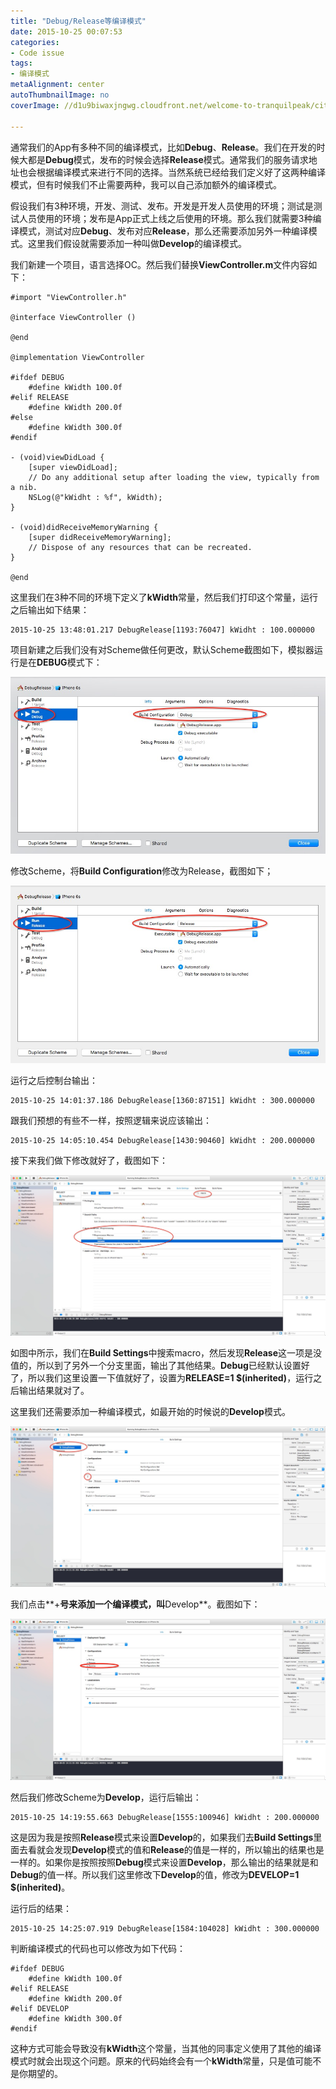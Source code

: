 ```yaml
---
title: "Debug/Release等编译模式"
date: 2015-10-25 00:07:53
categories: 
- Code issue
tags: 
- 编译模式
metaAlignment: center
autoThumbnailImage: no
coverImage: //d1u9biwaxjngwg.cloudfront.net/welcome-to-tranquilpeak/city.jpg

---
```


通常我们的App有多种不同的编译模式，比如**Debug**、**Release**。我们在开发的时候大都是**Debug**模式，发布的时候会选择**Release**模式。通常我们的服务请求地址也会根据编译模式来进行不同的选择。当然系统已经给我们定义好了这两种编译模式，但有时候我们不止需要两种，我可以自己添加额外的编译模式。
<!--more-->

假设我们有3种环境，开发、测试、发布。开发是开发人员使用的环境；测试是测试人员使用的环境；发布是App正式上线之后使用的环境。那么我们就需要3种编译模式，测试对应**Debug**、发布对应**Release**，那么还需要添加另外一种编译模式。这里我们假设就需要添加一种叫做**Develop**的编译模式。

我们新建一个项目，语言选择OC。然后我们替换**ViewController.m**文件内容如下：

    #import "ViewController.h"

    @interface ViewController ()

    @end

    @implementation ViewController

    #ifdef DEBUG
        #define kWidth 100.0f
    #elif RELEASE
        #define kWidth 200.0f
    #else
        #define kWidth 300.0f
    #endif

    - (void)viewDidLoad {
        [super viewDidLoad];
        // Do any additional setup after loading the view, typically from a nib.
        NSLog(@"kWidht : %f", kWidth);
    }

    - (void)didReceiveMemoryWarning {
        [super didReceiveMemoryWarning];
        // Dispose of any resources that can be recreated.
    }

    @end

这里我们在3种不同的环境下定义了**kWidth**常量，然后我们打印这个常量，运行之后输出如下结果：

	2015-10-25 13:48:01.217 DebugRelease[1193:76047] kWidht : 100.000000

项目新建之后我们没有对Scheme做任何更改，默认Scheme截图如下，模拟器运行是在**DEBUG**模式下：

![alt text](/img/iOSDebugReleas/1.png)

修改Scheme，将**Build Configuration**修改为Release，截图如下；

![alt text](/img/iOSDebugReleas/2.png)

运行之后控制台输出：

	2015-10-25 14:01:37.186 DebugRelease[1360:87151] kWidht : 300.000000

跟我们预想的有些不一样，按照逻辑来说应该输出：

	2015-10-25 14:05:10.454 DebugRelease[1430:90460] kWidht : 200.000000

接下来我们做下修改就好了，截图如下：

![alt text](/img/iOSDebugReleas/3.png)

如图中所示，我们在**Build Settings**中搜索macro，然后发现**Release**这一项是没值的，所以到了另外一个分支里面，输出了其他结果。**Debug**已经默认设置好了，所以我们这里设置一下值就好了，设置为**RELEASE=1 $(inherited)**，运行之后输出结果就对了。

这里我们还需要添加一种编译模式，如最开始的时候说的**Develop**模式。

![alt text](/img/iOSDebugReleas/4.png)

我们点击**+**号来添加一个编译模式，叫**Develop**。截图如下：

![alt text](/img/iOSDebugReleas/5.png)

然后我们修改Scheme为**Develop**，运行后输出：

	2015-10-25 14:19:55.663 DebugRelease[1555:100946] kWidht : 200.000000

这是因为我是按照**Release**模式来设置**Develop**的，如果我们去**Build Settings**里面去看就会发现**Develop**模式的值和**Release**的值是一样的，所以输出的结果也是一样的。如果你是按照按照**Debug**模式来设置**Develop**，那么输出的结果就是和**Debug**的值一样。所以我们这里修改下**Develop**的值，修改为**DEVELOP=1 $(inherited)**。

运行后的结果：

	2015-10-25 14:25:07.919 DebugRelease[1584:104028] kWidht : 300.000000

判断编译模式的代码也可以修改为如下代码：

    #ifdef DEBUG
        #define kWidth 100.0f
    #elif RELEASE
        #define kWidth 200.0f
    #elif DEVELOP
        #define kWidth 300.0f
    #endif

这种方式可能会导致没有**kWidth**这个常量，当其他的同事定义使用了其他的编译模式时就会出现这个问题。原来的代码始终会有一个**kWidth**常量，只是值可能不是你期望的。
